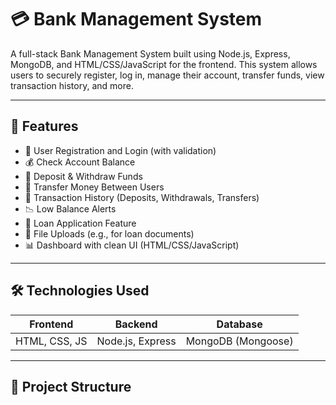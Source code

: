 # 💳 Bank Management System

A full-stack Bank Management System built using Node.js, Express, MongoDB, and HTML/CSS/JavaScript for the frontend. This system allows users to securely register, log in, manage their account, transfer funds, view transaction history, and more.

---

## 🚀 Features

- 🔐 User Registration and Login (with validation)
- 💰 Check Account Balance
- 💸 Deposit & Withdraw Funds
- 🔁 Transfer Money Between Users
- 📜 Transaction History (Deposits, Withdrawals, Transfers)
- 📉 Low Balance Alerts
- 🧾 Loan Application Feature
- 📁 File Uploads (e.g., for loan documents)
- 📊 Dashboard with clean UI (HTML/CSS/JavaScript)

---

## 🛠️ Technologies Used

| Frontend       | Backend        | Database    |
|----------------|----------------|-------------|
| HTML, CSS, JS  | Node.js, Express | MongoDB (Mongoose) |

---

## 📂 Project Structure

